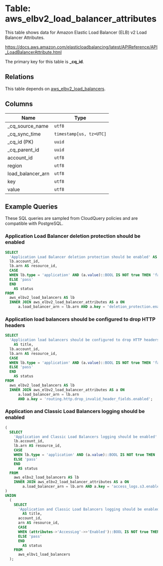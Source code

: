 # Table: aws_elbv2_load_balancer_attributes

This table shows data for Amazon Elastic Load Balancer (ELB) v2 Load Balancer Attributes.

https://docs.aws.amazon.com/elasticloadbalancing/latest/APIReference/API_LoadBalancerAttribute.html

The primary key for this table is **_cq_id**.

## Relations

This table depends on [aws_elbv2_load_balancers](aws_elbv2_load_balancers).

## Columns

| Name          | Type          |
| ------------- | ------------- |
|_cq_source_name|`utf8`|
|_cq_sync_time|`timestamp[us, tz=UTC]`|
|_cq_id (PK)|`uuid`|
|_cq_parent_id|`uuid`|
|account_id|`utf8`|
|region|`utf8`|
|load_balancer_arn|`utf8`|
|key|`utf8`|
|value|`utf8`|

## Example Queries

These SQL queries are sampled from CloudQuery policies and are compatible with PostgreSQL.

### Application Load Balancer deletion protection should be enabled

```sql
SELECT
  'Application Load Balancer deletion protection should be enabled' AS title,
  lb.account_id,
  lb.arn AS resource_id,
  CASE
  WHEN lb.type = 'application' AND (a.value)::BOOL IS NOT true THEN 'fail'
  ELSE 'pass'
  END
    AS status
FROM
  aws_elbv2_load_balancers AS lb
  INNER JOIN aws_elbv2_load_balancer_attributes AS a ON
      a.load_balancer_arn = lb.arn AND a.key = 'deletion_protection.enabled';
```

### Application load balancers should be configured to drop HTTP headers

```sql
SELECT
  'Application load balancers should be configured to drop HTTP headers'
    AS title,
  lb.account_id,
  lb.arn AS resource_id,
  CASE
  WHEN lb.type = 'application' AND (a.value)::BOOL IS NOT true THEN 'fail'
  ELSE 'pass'
  END
    AS status
FROM
  aws_elbv2_load_balancers AS lb
  INNER JOIN aws_elbv2_load_balancer_attributes AS a ON
      a.load_balancer_arn = lb.arn
      AND a.key = 'routing.http.drop_invalid_header_fields.enabled';
```

### Application and Classic Load Balancers logging should be enabled

```sql
(
  SELECT
    'Application and Classic Load Balancers logging should be enabled' AS title,
    lb.account_id,
    lb.arn AS resource_id,
    CASE
    WHEN lb.type = 'application' AND (a.value)::BOOL IS NOT true THEN 'fail'
    ELSE 'pass'
    END
      AS status
  FROM
    aws_elbv2_load_balancers AS lb
    INNER JOIN aws_elbv2_load_balancer_attributes AS a ON
        a.load_balancer_arn = lb.arn AND a.key = 'access_logs.s3.enabled'
)
UNION
  (
    SELECT
      'Application and Classic Load Balancers logging should be enabled'
        AS title,
      account_id,
      arn AS resource_id,
      CASE
      WHEN (attributes->'AccessLog'->>'Enabled')::BOOL IS NOT true THEN 'fail'
      ELSE 'pass'
      END
        AS status
    FROM
      aws_elbv1_load_balancers
  );
```


